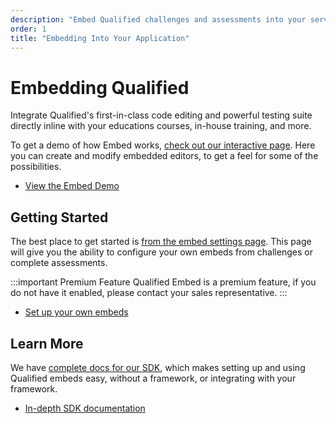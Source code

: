 ```yaml
---
description: "Embed Qualified challenges and assessments into your services"
order: 1
title: "Embedding Into Your Application"
---
```


# Embedding Qualified

Integrate Qualified's first-in-class code editing and powerful testing suite directly inline with your educations courses, in-house training, and more.

To get a demo of how Embed works, [check out our interactive page](https://www.qualified.io/embedded). Here you can create and modify embedded editors, to get a feel for some of the possibilities.

* [View the Embed Demo](https://www.qualified.io/embedded)

## Getting Started

The best place to get started is [from the embed settings page](https://www.qualified.io/hire/account/embed). This page will give you the ability to configure your own embeds from challenges or complete assessments.

:::important Premium Feature
Qualified Embed is a premium feature, if you do not have it enabled, please contact your sales representative.
:::

* [Set up your own embeds](https://www.qualified.io/hire/account/embed)

## Learn More

We have [complete docs for our SDK](https://www.qualified.io/embed/api-docs/), which makes setting up and using Qualified embeds easy, without a framework, or integrating with your framework.

* [In-depth SDK documentation](https://www.qualified.io/embed/api-docs/)

